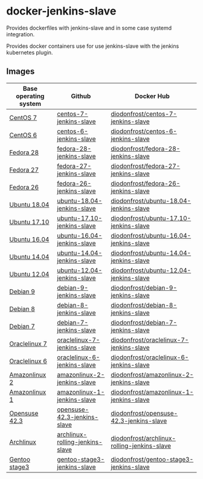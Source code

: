 # docker-jenkins-slave

Provides dockerfiles with jenkins-slave and in some case systemd integration.

Provides docker containers use for use jenkins-slave with the jenkins kubernetes plugin.

## Images

| Base operating system        | Github                        | Docker Hub                                |
| ---------------------------- | ----------------------------- | ----------------------------------------- |
| [CentOS 7][CentOS]           | [centos-7-jenkins-slave][]          | [diodonfrost/centos-7-jenkins-slave][]          |
| [CentOS 6][CentOS]           | [centos-6-jenkins-slave][]          | [diodonfrost/centos-6-jenkins-slave][]          |
| [Fedora 28][Fedora]          | [fedora-28-jenkins-slave][]         | [diodonfrost/fedora-28-jenkins-slave][]         |
| [Fedora 27][Fedora]          | [fedora-27-jenkins-slave][]         | [diodonfrost/fedora-27-jenkins-slave][]         |
| [Fedora 26][Fedora]          | [fedora-26-jenkins-slave][]         | [diodonfrost/fedora-26-jenkins-slave][]         |
| [Ubuntu 18.04][Ubuntu]       | [ubuntu-18.04-jenkins-slave][]      | [diodonfrost/ubuntu-18.04-jenkins-slave][]      |
| [Ubuntu 17.10][Ubuntu]       | [ubuntu-17.10-jenkins-slave][]      | [diodonfrost/ubuntu-17.10-jenkins-slave][]      |
| [Ubuntu 16.04][Ubuntu]       | [ubuntu-16.04-jenkins-slave][]      | [diodonfrost/ubuntu-16.04-jenkins-slave][]      |
| [Ubuntu 14.04][Ubuntu]       | [ubuntu-14.04-jenkins-slave][]      | [diodonfrost/ubuntu-14.04-jenkins-slave][]      |
| [Ubuntu 12.04][Ubuntu]       | [ubuntu-12.04-jenkins-slave][]      | [diodonfrost/ubuntu-12.04-jenkins-slave][]      |
| [Debian 9][Debian]           | [debian-9-jenkins-slave][]          | [diodonfrost/debian-9-jenkins-slave][]          |
| [Debian 8][Debian]           | [debian-8-jenkins-slave][]          | [diodonfrost/debian-8-jenkins-slave][]          |
| [Debian 7][Debian]           | [debian-7-jenkins-slave][]          | [diodonfrost/debian-7-jenkins-slave][]          |
| [Oraclelinux 7][Oraclelinux] | [oraclelinux-7-jenkins-slave][]     | [diodonfrost/oraclelinux-7-jenkins-slave][]     |
| [Oraclelinux 6][Oraclelinux] | [oraclelinux-6-jenkins-slave][]     | [diodonfrost/oraclelinux-6-jenkins-slave][]     |
| [Amazonlinux 2][Amazonlinux] | [amazonlinux-2-jenkins-slave][]     | [diodonfrost/amazonlinux-2-jenkins-slave][]     |
| [Amazonlinux 1][Amazonlinux] | [amazonlinux-1-jenkins-slave][]     | [diodonfrost/amazonlinux-1-jenkins-slave][]     |
| [Opensuse 42.3][Opensuse]    | [opensuse-42.3-jenkins-slave][]     | [diodonfrost/opensuse-42.3-jenkins-slave][]     |
| [Archlinux][Archlinux]       | [archlinux-rolling-jenkins-slave][] | [diodonfrost/archlinux-rolling-jenkins-slave][] |
| [Gentoo stage3][Gentoo]      | [gentoo-stage3-jenkins-slave][]     | [diodonfrost/gentoo-stage3-jenkins-slave][]     |

[Centos]: https://hub.docker.com/_/centos/
[Fedora]: https://hub.docker.com/_/fedora/
[Ubuntu]: https://hub.docker.com/_/ubuntu/
[Debian]: https://hub.docker.com/_/debian/
[Oraclelinux]: https://hub.docker.com/_/oraclelinux/
[Amazonlinux]: https://hub.docker.com/_/amazonlinux/
[Opensuse]: https://hub.docker.com/_/opensuse/
[Archlinux]: https://hub.docker.com/r/base/archlinux/
[Gentoo]: https://hub.docker.com/r/gentoo/stage3-amd64/

[centos-7-jenkins-slave]: https://github.com/diodonfrost/docker-jenkins-slave/blob/master/centos-7-jenkins-slave/Dockerfile.centos-7
[centos-6-jenkins-slave]: https://github.com/diodonfrost/docker-jenkins-slave/blob/master/centos-6-jenkins-slave/Dockerfile.centos-6
[fedora-28-jenkins-slave]: https://github.com/diodonfrost/docker-jenkins-slave/blob/master/fedora-28-jenkins-slave/Dockerfile.fedora-28
[fedora-27-jenkins-slave]: https://github.com/diodonfrost/docker-jenkins-slave/blob/master/fedora-27-jenkins-slave/Dockerfile.fedora-27
[fedora-26-jenkins-slave]: https://github.com/diodonfrost/docker-jenkins-slave/blob/master/fedora-26-jenkins-slave/Dockerfile.fedora-28
[ubuntu-18.04-jenkins-slave]: https://github.com/diodonfrost/docker-jenkins-slave/blob/master/ubuntu-18.04-jenkins-slave/Dockerfile.ubuntu-18.04
[ubuntu-17.10-jenkins-slave]: https://github.com/diodonfrost/docker-jenkins-slave/blob/master/ubuntu-17.10-jenkins-slave/Dockerfile.ubuntu-17.10
[ubuntu-16.04-jenkins-slave]: https://github.com/diodonfrost/docker-jenkins-slave/blob/master/ubuntu-16.04-jenkins-slave/Dockerfile.ubuntu-16.04
[ubuntu-14.04-jenkins-slave]: https://github.com/diodonfrost/docker-jenkins-slave/blob/master/ubuntu-14.04-jenkins-slave/Dockerfile.ubuntu-14.04
[ubuntu-12.04-jenkins-slave]: https://github.com/diodonfrost/docker-jenkins-slave/blob/master/ubuntu-12.04-jenkins-slave/Dockerfile.ubuntu-12.04
[debian-9-jenkins-slave]: https://github.com/diodonfrost/docker-jenkins-slave/blob/master/debian-9-jenkins-slave/Dockerfile.debian-9
[debian-8-jenkins-slave]: https://github.com/diodonfrost/docker-jenkins-slave/blob/master/debian-8-jenkins-slave/Dockerfile.debian-8
[debian-7-jenkins-slave]: https://github.com/diodonfrost/docker-jenkins-slave/blob/master/debian-7-jenkins-slave/Dockerfile.debian-7
[oraclelinux-7-jenkins-slave]: https://github.com/diodonfrost/docker-jenkins-slave/blob/master/oraclelinux-7-jenkins-slave/Dockerfile.oraclelinux-7
[oraclelinux-6-jenkins-slave]: https://github.com/diodonfrost/docker-jenkins-slave/blob/master/oraclelinux-6-jenkins-slave/Dockerfile.oraclelinux-6
[amazonlinux-2-jenkins-slave]: https://github.com/diodonfrost/docker-jenkins-slave/blob/master/amazonlinux-2-jenkins-slave/Dockerfile.amazonlinux-2
[amazonlinux-1-jenkins-slave]: https://github.com/diodonfrost/docker-jenkins-slave/blob/master/amazonlinux-1-jenkins-slave/Dockerfile.amazonlinux-1
[opensuse-42.3-jenkins-slave]: https://github.com/diodonfrost/docker-jenkins-slave/blob/master/opensuse-42.3-jenkins-slave/Dockerfile.opensuse-42.3
[archlinux-rolling-jenkins-slave]: https://github.com/diodonfrost/docker-jenkins-slave/blob/master/archlinux-rolling-jenkins-slave/Dockerfile.archlinux-rolling
[gentoo-stage3-jenkins-slave]: https://github.com/diodonfrost/docker-jenkins-slave/blob/master/gentoo-stage3-jenkins-slave/Dockerfile.gentoo-stage3

[diodonfrost/centos-7-jenkins-slave]: https://hub.docker.com/r/diodonfrost/centos-7-jenkins-slave
[diodonfrost/centos-6-jenkins-slave]: https://hub.docker.com/r/diodonfrost/centos-6-jenkins-slave
[diodonfrost/fedora-28-jenkins-slave]: https://hub.docker.com/r/diodonfrost/fedora-28-jenkins-slave
[diodonfrost/fedora-27-jenkins-slave]: https://hub.docker.com/r/diodonfrost/fedora-27-jenkins-slave
[diodonfrost/fedora-26-jenkins-slave]: https://hub.docker.com/r/diodonfrost/fedora-26-jenkins-slave
[diodonfrost/ubuntu-18.04-jenkins-slave]: https://hub.docker.com/r/diodonfrost/ubuntu-18.04-jenkins-slave
[diodonfrost/ubuntu-17.10-jenkins-slave]: https://hub.docker.com/r/diodonfrost/ubuntu-17.10-jenkins-slave
[diodonfrost/ubuntu-16.04-jenkins-slave]: https://hub.docker.com/r/diodonfrost/ubuntu-16.04-jenkins-slave
[diodonfrost/ubuntu-14.04-jenkins-slave]: https://hub.docker.com/r/diodonfrost/ubuntu-14.04-jenkins-slave
[diodonfrost/ubuntu-12.04-jenkins-slave]: https://hub.docker.com/r/diodonfrost/ubuntu-12.04-jenkins-slave
[diodonfrost/debian-9-jenkins-slave]: https://hub.docker.com/r/diodonfrost/debian-9-jenkins-slave
[diodonfrost/debian-8-jenkins-slave]: https://hub.docker.com/r/diodonfrost/debian-8-jenkins-slave
[diodonfrost/debian-7-jenkins-slave]: https://hub.docker.com/r/diodonfrost/debian-7-jenkins-slave
[diodonfrost/oraclelinux-7-jenkins-slave]: https://hub.docker.com/r/diodonfrost/oraclelinux-7-jenkins-slave
[diodonfrost/oraclelinux-6-jenkins-slave]: https://hub.docker.com/r/diodonfrost/oraclelinux-6-jenkins-slave
[diodonfrost/amazonlinux-2-jenkins-slave]: https://hub.docker.com/r/diodonfrost/amazonlinux-2-jenkins-slave
[diodonfrost/amazonlinux-1-jenkins-slave]: https://hub.docker.com/r/diodonfrost/oraclelinux-1-jenkins-slave
[diodonfrost/opensuse-42.3-jenkins-slave]:  https://hub.docker.com/r/diodonfrost/opensuse-42.3-jenkins-slave
[diodonfrost/archlinux-rolling-jenkins-slave]: https://hub.docker.com/r/diodonfrost/archlinux-rolling-jenkins-slave
[diodonfrost/gentoo-stage3-jenkins-slave]: https://hub.docker.com/r/diodonfrost/gentoo-stage3-jenkins-slave
